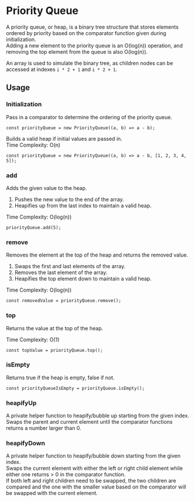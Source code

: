 # Priority Queue

A priority queue, or heap, is a binary tree structure that stores elements ordered by priority based on the comparator function given during initialization.   
Adding a new element to the priority queue is an O(log(n)) operation, and removing the top element from the queue is also O(log(n)).  

An array is used to simulate the binary tree, as children nodes can be accessed at indexes `i * 2 + 1` and `i * 2 + 1`.

## Usage

### Initialization

Pass in a comparator to determine the ordering of the priority queue.
```
const priorityQueue = new PriorityQueue((a, b) => a - b);
```

Builds a valid heap if initial values are passed in.   
Time Complexity: O(n)
```
const priorityQueue = new PriorityQueue((a, b) => a - b, [1, 2, 3, 4, 5]);
```

### add

Adds the given value to the heap.   
1. Pushes the new value to the end of the array.
2. Heapifies up from the last index to maintain a valid heap.   

Time Complexity: O(log(n))

```
priorityQueue.add(5);
```

### remove

Removes the element at the top of the heap and returns the removed value.   
1. Swaps the first and last elements of the array.   
2. Removes the last element of the array.   
3. Heapifies the top element down to maintain a valid heap.

Time Complexity: O(log(n))

```
const removedValue = priorityQueue.remove();
```

### top

Returns the value at the top of the heap.   

Time Complexity: O(1)

```
const topValue = priorityQueue.top();
```

### isEmpty

Returns true if the heap is empty, false if not.

```
const priorityQueueIsEmpty = priorityQueue.isEmpty();
```

### heapifyUp

A private helper function to heapify/bubble up starting from the given index.   
Swaps the parent and current element until the comparator functions returns a number larger than 0.

### heapifyDown

A private helper function to heapify/bubble down starting from the given index.   
Swaps the current element with either the left or right child element while either one returns > 0 in the comparator function.   
If both left and right children need to be swapped, the two children are compared and the one with the smaller value based on the comparator will be swapped with the current element.   

